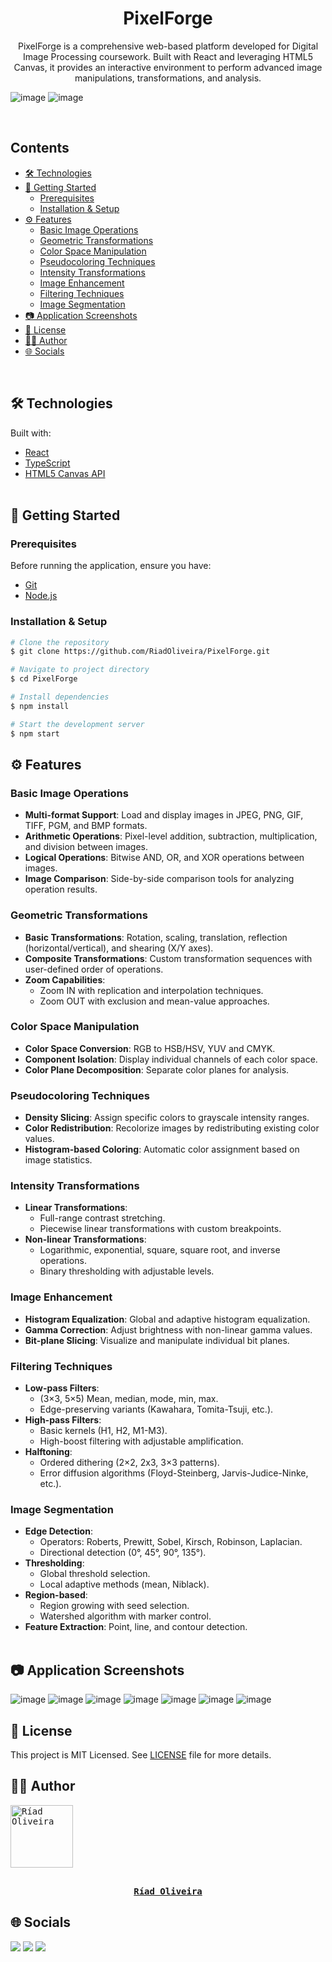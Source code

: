 <h1 align="center">PixelForge</h1>

<p align="center">
  PixelForge is a comprehensive web-based platform developed for Digital Image Processing coursework. Built with React and leveraging HTML5 Canvas, it provides an interactive environment to perform advanced image manipulations, transformations, and analysis.
</p>

![image](https://github.com/user-attachments/assets/b3559b39-b4c6-4f14-86b4-95415caf090f)
![image](https://img.shields.io/github/license/RiadOliveira/PixelForge)

<br/>

## Contents
<!--ts-->
* [🛠️ Technologies](#technologies)
* [🚀 Getting Started](#getting-started)
  * [Prerequisites](#prerequisites)
  * [Installation & Setup](#setup)
* [⚙️ Features](#features)
  * [Basic Image Operations](#basic-ops)
  * [Geometric Transformations](#geo-transforms)
  * [Color Space Manipulation](#color-spaces)
  * [Pseudocoloring Techniques](#pseudocoloring)
  * [Intensity Transformations](#intensity-transforms)
  * [Image Enhancement](#enhancement)
  * [Filtering Techniques](#filtering)
  * [Image Segmentation](#segmentation)
* [📷 Application Screenshots](#screenshots)
* [📝 License](#license)
* [👨‍💻 Author](#author)
* [🌐 Socials](#socials)
<!--te-->
<br/>

<h2 id="technologies">🛠️ Technologies</h2>
Built with:

* [React](https://reactjs.org/)
* [TypeScript](https://www.typescriptlang.org/)
* [HTML5 Canvas API](https://developer.mozilla.org/en-US/docs/Web/API/Canvas_API) <br/><br/>

<h2 id="getting-started">🚀 Getting Started</h2>

<h3 id="prerequisites">Prerequisites</h3>

Before running the application, ensure you have:
* [Git](https://git-scm.com/)
* [Node.js](https://nodejs.org/)

<h3 id="setup">Installation & Setup</h3>

```bash
# Clone the repository
$ git clone https://github.com/RiadOliveira/PixelForge.git

# Navigate to project directory
$ cd PixelForge

# Install dependencies
$ npm install

# Start the development server
$ npm start
```

<h2 id="features">⚙️ Features</h2>

<h3 id="basic-ops">Basic Image Operations</h3>

- **Multi-format Support**: Load and display images in JPEG, PNG, GIF, TIFF, PGM, and BMP formats.
- **Arithmetic Operations**: Pixel-level addition, subtraction, multiplication, and division between images.
- **Logical Operations**: Bitwise AND, OR, and XOR operations between images.
- **Image Comparison**: Side-by-side comparison tools for analyzing operation results.

<h3 id="geo-transforms">Geometric Transformations</h3>

- **Basic Transformations**: Rotation, scaling, translation, reflection (horizontal/vertical), and shearing (X/Y axes).
- **Composite Transformations**: Custom transformation sequences with user-defined order of operations.
- **Zoom Capabilities**: 
  - Zoom IN with replication and interpolation techniques.
  - Zoom OUT with exclusion and mean-value approaches.

<h3 id="color-spaces">Color Space Manipulation</h3>

- **Color Space Conversion**: RGB to HSB/HSV, YUV and CMYK.
- **Component Isolation**: Display individual channels of each color space.
- **Color Plane Decomposition**: Separate color planes for analysis.

<h3 id="pseudocoloring">Pseudocoloring Techniques</h3>

- **Density Slicing**: Assign specific colors to grayscale intensity ranges.
- **Color Redistribution**: Recolorize images by redistributing existing color values.
- **Histogram-based Coloring**: Automatic color assignment based on image statistics.

<h3 id="intensity-transforms">Intensity Transformations</h3>

- **Linear Transformations**: 
  - Full-range contrast stretching.
  - Piecewise linear transformations with custom breakpoints.
- **Non-linear Transformations**: 
  - Logarithmic, exponential, square, square root, and inverse operations.
  - Binary thresholding with adjustable levels.

<h3 id="enhancement">Image Enhancement</h3>

- **Histogram Equalization**: Global and adaptive histogram equalization.
- **Gamma Correction**: Adjust brightness with non-linear gamma values.
- **Bit-plane Slicing**: Visualize and manipulate individual bit planes.

<h3 id="filtering">Filtering Techniques</h3>

- **Low-pass Filters**: 
  - (3×3, 5×5) Mean, median, mode, min, max.
  - Edge-preserving variants (Kawahara, Tomita-Tsuji, etc.).
- **High-pass Filters**: 
  - Basic kernels (H1, H2, M1-M3).
  - High-boost filtering with adjustable amplification.
- **Halftoning**: 
  - Ordered dithering (2×2, 2x3, 3×3 patterns).
  - Error diffusion algorithms (Floyd-Steinberg, Jarvis-Judice-Ninke, etc.).

<h3 id="segmentation">Image Segmentation</h3>

- **Edge Detection**: 
  - Operators: Roberts, Prewitt, Sobel, Kirsch, Robinson, Laplacian.
  - Directional detection (0°, 45°, 90°, 135°).
- **Thresholding**: 
  - Global threshold selection.
  - Local adaptive methods (mean, Niblack).
- **Region-based**: 
  - Region growing with seed selection.
  - Watershed algorithm with marker control.
- **Feature Extraction**: Point, line, and contour detection. <br/><br/>

<h2 id="screenshots">📷 Application Screenshots</h2>

![image](https://github.com/user-attachments/assets/98ee2a87-283c-4b34-b852-e3171f3a0549)
![image](https://github.com/user-attachments/assets/a67cc46d-4b29-4f1f-aad6-4a9ba5529bd3)
![image](https://github.com/user-attachments/assets/052b716b-1cd1-4c3a-82b7-a15dba843bc4)
![image](https://github.com/user-attachments/assets/326101f7-c306-4e06-8e55-80c7cc16e6c5)
![image](https://github.com/user-attachments/assets/b3559b39-b4c6-4f14-86b4-95415caf090f)
![image](https://github.com/user-attachments/assets/d3163500-bd9d-48f7-bc83-1923a524e399)
![image](https://github.com/user-attachments/assets/403ce42c-d759-4da6-860a-63cfc19285be)

<h2 id="license">📝 License</h2>
This project is MIT Licensed. See <a href="https://github.com/RiadOliveira/PixelForge/blob/main/LICENSE">LICENSE</a> file for more details.

<br/>

<h2 id="author">👨‍💻 Author</h2>

<kbd>
  <a href="https://github.com/RiadOliveira">
    <img src="https://avatars.githubusercontent.com/u/69125013?v=4" width="100" alt="Ríad Oliveira"/>
    <br/><br/>
    <p align="center"><b>Ríad Oliveira</b></p>
  </a>
</kbd>

## 🌐 Socials

<div id="socials">
  <a href = "mailto:riad.oliveira@hotmail.com"><img class="badge" src="https://img.shields.io/badge/Microsoft_Outlook-0078D4?style=for-the-badge&logo=microsoft-outlook&logoColor=white" target="_blank"/></a>
  <a href = "mailto:riad.oliveira@gmail.com"><img class="badge" src="https://img.shields.io/badge/Gmail-D14836?style=for-the-badge&logo=gmail&logoColor=white" target="_blank"/></a>
  <a href="https://www.linkedin.com/in/ríad-oliveira" target="_blank"><img class="badge" src="https://img.shields.io/badge/-LinkedIn-%230077B5?style=for-the-badge&logo=linkedin&logoColor=white" target="_blank"/></a>
</div>
